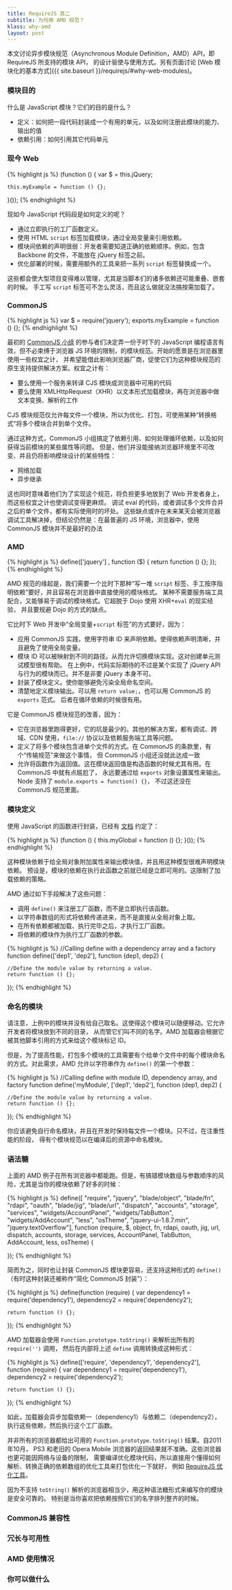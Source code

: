 ```yaml
---
title: RequireJS 其二
subtitle: 为何用 AMD 规范？
klass: why-amd
layout: post
---
```


本文讨论异步模块规范（Asynchronous Module Definition，AMD）API，即 RequireJS 所支持的模块 API，
的设计驱使与使用方式。另有页面讨论 [Web 模块化的基本方式]({{ site.baseurl }}/requirejs/#why-web-modules)。

### 模块目的

什么是 JavaScript 模块？它们的目的是什么？

 - 定义：如何把一段代码封装成一个有用的单元，以及如何注册此模块的能力、输出的值
 - 依赖引用：如何引用其它代码单元

### 现今 Web

{% highlight js %}
(function () {
    var $ = this.jQuery;

    this.myExample = function () {};
}());
{% endhighlight %}

现如今 JavaScript 代码段是如何定义的呢？

 - 通过立即执行的工厂函数定义。
 - 使用 HTML `script` 标签加载模块，通过全局变量来引用依赖。
 - 模块间依赖的声明很弱：开发者需要知道正确的依赖顺序。例如，包含 Backbone 的文件，不能放在 jQuery 标签之前。
 - 优化部署的时候，需要用额外的工具来把一系列 `script` 标签替换成一个。

这些都会使大型项目变得难以管理，尤其是当脚本们的诸多依赖还可能重叠、嵌套的时候。
手工写 `script` 标签可不怎么灵活，而且这么做就没法搞按需加载了。

### CommonJS

{% highlight js %}
var $ = require('jquery');
exports.myExample = function () {};
{% endhighlight %}

最初的 [CommonJS 小组](http://groups.google.com/group/commonjs) 的参与者们决定弄一份于时下的
JavaScript 编程语言有效，但不必束缚于浏览器 JS 环境的限制，的模块规范。开始的愿景是在浏览器里使用一些权宜之计，
并希望能借此影响浏览器厂商，促使它们为这种模块规范的原生支持提供解决方案。权宜之计有：

 - 要么使用一个服务来转译 CJS 模块成浏览器中可用的代码
 - 要么使用 XMLHttpRequest（XHR）以文本形式加载模块，再在浏览器中做文本变换、解析的工作

CJS 模块规范仅允许每文件一个模块，所以为优化、打包，可使用某种“转换格式”将多个模块合并到单个文件。

通过这种方式，CommonJS 小组搞定了依赖引用、如何处理循环依赖，以及如何获得当前模块的某些属性等问题。
但是，他们并没能接纳浏览器环境里不可改变、并且仍将影响模块设计的某些特性：

 - 网络加载
 - 异步继承

这也同时意味着他们为了实现这个规范，将负担更多地放到了 Web 开发者身上，而这些权宜之计也使调试变得更麻烦。
调试 eval 的代码，或者调试多个文件合并之后的单个文件，都有实际使用时的坏处。
这些缺点或许在未来某天会被浏览器调试工具解决掉，但结论仍然是：在最普遍的 JS 环境，浏览器中，使用 CommonJS 模块并不是最好的办法

### AMD

{% highlight js %}
define(['jquery'] , function ($) {
    return function () {};
});
{% endhighlight %}

AMD 规范的缘起是，我们需要一个比时下那种“写一堆 `script` 标签、手工按序指明依赖”要好，并且容易在浏览器中直接使用的模块格式。
某种不需要服务端工具配合，又能够易于调试的模块格式。它超脱于 Dojo 使用 XHR+`eval` 的现实经验，
并且要规避 Dojo 的方式的缺点。

它比时下 Web 开发中“全局变量+`script` 标签”的方式要好，因为：

 - 应用 CommonJS 实践，使用字符串 ID 来声明依赖。使得依赖声明清晰，并且避免了使用全局变量。
 - 模块 ID 可以被映射到不同的路径。从而允许切换模块实现。这对创建单元测试模型很有帮助。
   在上例中，代码实际期待的不过是某个实现了 jQuery API 与行为的模块而已。并不是非要 jQuery 本身不可。
 - 封装了模块定义。使你能够避免污染全局命名空间。
 - 清楚地定义模块输出。可以用 `return value;`，也可以用 CommonJS 的 `exports` 范式。
   后者在循环依赖的时候很有用。

它是 CommonJS 模块规范的改善，因为：

 - 它在浏览器里跑得更好，它的坑是最少的。其他的解决方案，都有调试、跨域、CDN 使用，`file://` 协议以及依赖服务端工具等问题。
 - 定义了将多个模块包含进单个文件的方式。在 CommonJS 的条款里，有个“传输规范”来做这个事情，
   但 CommonJS 小组还没就此达成一致
 - 允许将函数作为返回值。这在模块返回值是构造函数的时候尤其有用。在 CommonJS 中就有点尴尬了，
   永远要通过给 `exports` 对象设置属性来输出。Node 支持了 `module.exports = function() {}`，
   不过这还没在 CommonJS 规范里面。

### 模块定义

使用 JavaScript 的函数进行封装，已经有
[文档](http://www.adequatelygood.com/2010/3/JavaScript-Module-Pattern-In-Depth) 约定了：

{% highlight js %}
(function () {
   this.myGlobal = function () {};
}());
{% endhighlight %}

这种模块依赖于给全局对象附加属性来输出模块值，并且用这种模型很难声明模块依赖。
预设是，模块的依赖在执行此函数之前就已经是立即可用的。这限制了加载依赖的策略。

AMD 通过如下手段解决了这些问题：

 - 调用 `define()` 来注册工厂函数，而不是立即执行该函数。
 - 以字符串数组的形式将依赖传递进来，而不是直接从全局对象上取。
 - 在所有依赖都被加载、执行完毕之后，才执行工厂函数。
 - 将依赖的模块作为执行工厂函数的参数。

{% highlight js %}
//Calling define with a dependency array and a factory function
define(['dep1', 'dep2'], function (dep1, dep2) {

    //Define the module value by returning a value.
    return function () {};
});
{% endhighlight %}

### 命名的模块

请注意，上例中的模块并没有给自己取名。这使得这个模块可以随便移动。它允许开发者将模块放到不同的目录，
从而管它们叫不同的名字。AMD 加载器会根据它被其他脚本引用的方式来给这个模块标记 ID。

但是，为了提高性能，打包多个模块的工具需要有个给单个文件中的每个模块命名的方式。对此需求，AMD
允许以字符串作为 `define()` 的第一个参数：

{% highlight js %}
//Calling define with module ID, dependency array, and factory function
define('myModule', ['dep1', 'dep2'], function (dep1, dep2) {

    //Define the module value by returning a value.
    return function () {};
});
{% endhighlight %}

你应该避免自行命名模块，并且在开发时保持每文件一个模块。只不过，在注重性能的阶段，
得有个模块规范以在编译后的资源中命名模块。

### 语法糖

上面的 AMD 例子在所有浏览器中都能跑。但是，有搞错模块数组与参数顺序的风险，尤其是当你的模块依赖了好多的时候：

{% highlight js %}
define([ "require", "jquery", "blade/object", "blade/fn", "rdapi",
         "oauth", "blade/jig", "blade/url", "dispatch", "accounts",
         "storage", "services", "widgets/AccountPanel", "widgets/TabButton",
         "widgets/AddAccount", "less", "osTheme", "jquery-ui-1.8.7.min",
         "jquery.textOverflow"],
function (require,   $,        object,         fn,         rdapi,
          oauth,   jig,         url,         dispatch,   accounts,
          storage,   services,   AccountPanel,           TabButton,
          AddAccount,           less,   osTheme) {

});
{% endhighlight %}

简而为之，同时也让封装 CommonJS 模块更容易，还支持这种形式的 `define()`
（有时这种封装还被称作“简化 CommonJS 封装”）：

{% highlight js %}
define(function (require) {
    var dependency1 = require('dependency1'),
        dependency2 = require('dependency2');

    return function () {};
});
{% endhighlight %}

AMD 加载器会使用 `Function.prototype.toString()` 来解析出所有的 `require('')` 调用，
然后在内部将上述 `define` 调用转换成这种形式：

{% highlight js %}
define(['require', 'dependency1', 'dependency2'], function (require) {
    var dependency1 = require('dependency1'),
        dependency2 = require('dependency2');

    return function () {};
});
{% endhighlight %}

如此，加载器会异步加载依赖一（dependency1）与依赖二（dependency2），执行这些依赖，然后执行这个工厂函数。

并非所有的浏览器都给出可用的 `Function.prototype.toString()` 结果。自2011年10月，
PS3 和老旧的 Opera Mobile 浏览器的返回结果就不准确。这些浏览器也更可能因网络与设备的限制，
需要编译优化模块代码，所以直接用个懂得如何解析、转换正确的依赖数组的优化工具来打包优化一下就好，
例如 [RequireJS 优化工具](http://requirejs.org/docs/optimization.html)。

因为不支持 `toString()` 解析的浏览器相当少，用这种语法糖形式来编写你的模块是安全可靠的。
特别是当你喜欢把依赖按照它们的名字排列整齐的时候。

### CommonJS 兼容性

### 冗长与可用性

### AMD 使用情况

### 你可以做什么